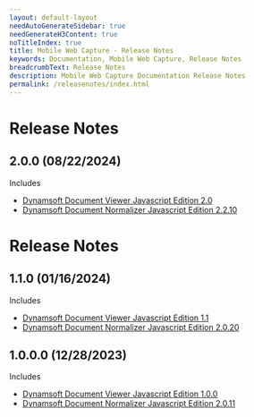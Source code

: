 ```yaml
---
layout: default-layout
needAutoGenerateSidebar: true
needGenerateH3Content: true
noTitleIndex: true
title: Mobile Web Capture - Release Notes
keywords: Documentation, Mobile Web Capture, Release Notes
breadcrumbText: Release Notes
description: Mobile Web Capture Documentation Release Notes
permalink: /releasenotes/index.html
---
```


# Release Notes

## 2.0.0 (08/22/2024)

Includes

- [Dynamsoft Document Viewer Javascript Edition 2.0](https://www.dynamsoft.com/document-viewer/docs/releasenotes/index.html#20-20082024)
- [Dynamsoft Document Normalizer Javascript Edition 2.2.10](https://www.dynamsoft.com/document-normalizer/docs/web/programming/javascript/release-notes/javascript-2.html#2210-04092024)

# Release Notes

## 1.1.0 (01/16/2024)

Includes

- [Dynamsoft Document Viewer Javascript Edition 1.1](https://www.dynamsoft.com/document-viewer/docs/releasenotes/index.html#11-01122024)
- [Dynamsoft Document Normalizer Javascript Edition 2.0.20](https://www.dynamsoft.com/document-normalizer/docs/web/programming/javascript/release-notes/javascript-2.html#2020-01112024)

## 1.0.0.0 (12/28/2023)

Includes

- [Dynamsoft Document Viewer Javascript Edition 1.0.0](https://www.dynamsoft.com/document-viewer/docs/releasenotes/index.html#100-12262023)
- [Dynamsoft Document Normalizer Javascript Edition 2.0.11](https://www.dynamsoft.com/document-normalizer/docs/web/programming/javascript/release-notes/javascript-2.html#2011-08242023)